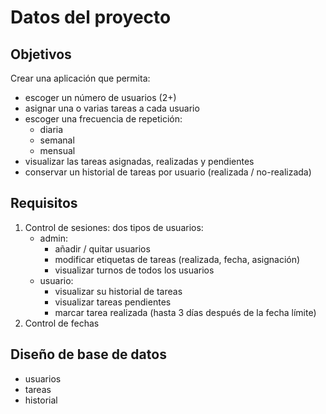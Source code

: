 # Datos del proyecto

## Objetivos
Crear una aplicación que permita:

- escoger un número de usuarios (2+)
- asignar una o varias tareas a cada usuario
- escoger una frecuencia de repetición:
    - diaria
    - semanal
    - mensual
- visualizar las tareas asignadas, realizadas y pendientes
- conservar un historial de tareas por usuario (realizada / no-realizada)

## Requisitos

1. Control de sesiones: dos tipos de usuarios:
    - admin: 
        - añadir / quitar usuarios
        - modificar etiquetas de tareas (realizada, fecha, asignación)
        - visualizar turnos de todos los usuarios
    - usuario:
        - visualizar su historial de tareas
        - visualizar tareas pendientes
        - marcar tarea realizada (hasta 3 días después de la fecha límite)
2. Control de fechas

## Diseño de base de datos

- usuarios
- tareas
- historial

